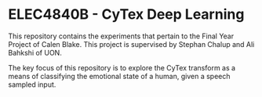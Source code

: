 # ELEC4840B -  CyTex Deep Learning
This repository contains the experiments 
that pertain to the Final Year Project of
Calen Blake. This project is supervised by
Stephan Chalup and Ali Bahkshi of UON.

The key focus of this repository is to explore
the CyTex transform as a means of classifying 
the emotional state of a human, given a speech
sampled input.